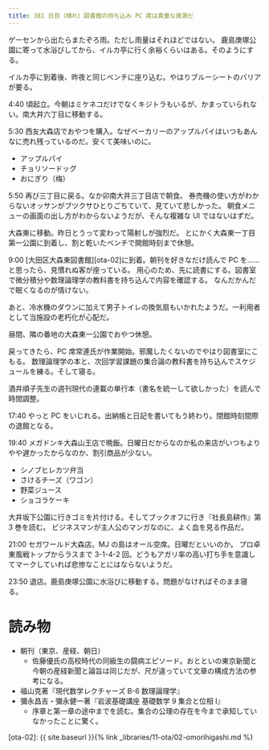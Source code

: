 ```yaml
---
title: 381 日目（晴れ）図書館の持ち込み PC 席は貴重な資源だ
---
```


ゲーセンから出たらまたぞろ雨。ただし雨量はそれほどではない。
鹿島庚塚公園に寄って水浴びしてから、イルカ亭に行く余裕くらいはある。そのようにする。

イルカ亭に到着後、昨夜と同じベンチに座り込む。やはりブルーシートのバリアが要る。

4:40 頃起立。今朝はミケネコだけでなくキジトラもいるが、かまっていられない。南大井六丁目に移動する。

5:30 西友大森店でおやつを購入。なぜベーカリーのアップルパイはいつもあんなに売れ残っているのだ。安くて美味いのに。
* アップルパイ
* チョリソードッグ
* おにぎり（梅）

5:50 再び三丁目に戻る。なか卯南大井三丁目店で朝食。
券売機の使い方がわからないオッサンがブツクサひとりごちていて、見ていて悲しかった。
朝食メニューの画面の出し方がわからないようだが、そんな複雑な UI ではないはずだ。

大森東に移動。昨日とうって変わって陽射しが強烈だ。
とにかく大森東一丁目第一公園に到着し、割と乾いたベンチで開館時刻まで休憩。

9:00 [大田区大森東図書館][ota-02]に到着。朝刊を好きなだけ読んで PC を……と思ったら、見慣れぬ客が座っている。
用心のため、先に読書にする。図書室で微分積分や数理論理学の教科書を持ち込んで内容を確認する。
なんだかんだで眠くなるのが情けない。

あと、冷水機のダウンに加えて男子トイレの換気扇もいかれたようだ。一利用者として当施設の老朽化が心配だ。

昼間、隣の番地の大森東一公園でおやつ休憩。

戻ってきたら、PC 席常連氏が作業開始。邪魔したくないのでやはり図書室にこもる。
数理論理学の本と、次回学習課題の集合論の教科書を持ち込んでスケジュールを練る。そして寝る。

酒井順子先生の週刊現代の連載の単行本（書名を統一して欲しかった）を読んで時間調整。

17:40 やっと PC をいじれる。出納帳と日記を書いてもう終わり。閉館時刻間際の退館となる。

19:40 メガドンキ大森山王店で晩飯。日曜日だからなのか私の来店がいつもよりやや遅かったからなのか、割引商品が少ない。
* シノブヒレカツ弁当
* さけるチーズ（ワゴン）
* 野菜ジュース
* ショコラケーキ

大井坂下公園に行きゴミを片付ける。そしてブックオフに行き『社長島耕作』第 3 巻を読む。
ビジネスマンが主人公のマンガなのに、よく血を見る作品だ。

21:00 セガワールド大森店。MJ の島はオール空席。日曜だといいのか。
プロ卓東風戦トップからラスまで 3-1-4-2 回。どうもアガリ率の高い打ち手を意識してマークしていれば悲惨なことにはならないようだ。

23:50 退店。鹿島庚塚公園に水浴びに移動する。問題がなければそのまま寝る。

# 読み物

* 朝刊（東京、産経、朝日）
  * 佐藤優氏の高校時代の同級生の闘病エピソード。おとといの東京新聞と今朝の産経新聞と論旨は同じだが、尺が違っていて文章の構成方法の参考になる。
* 福山克著『現代数学レクチャーズ B-6 数理論理学』
* 彌永昌吉・彌永健一著『岩波基礎講座 基礎数学 9 集合と位相 I』
  * 序章と第一章の途中までを読む。集合の公理の存在を今まで承知していなかったことに驚く。

[ota-02]: {{ site.baseurl }}{% link _libraries/11-ota/02-omorihigashi.md %}
